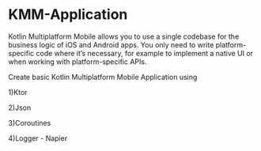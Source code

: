 # KMM-Application


Kotlin Multiplatform Mobile allows you to use a single codebase for the business logic of iOS and Android apps. You only need to write platform-specific code where it’s necessary, for example to implement a native UI or when working with platform-specific APIs.

Create basic Kotlin Multiplatform Mobile Application using 

1)Ktor

2)Json

3)Coroutines

4)Logger - Napier
